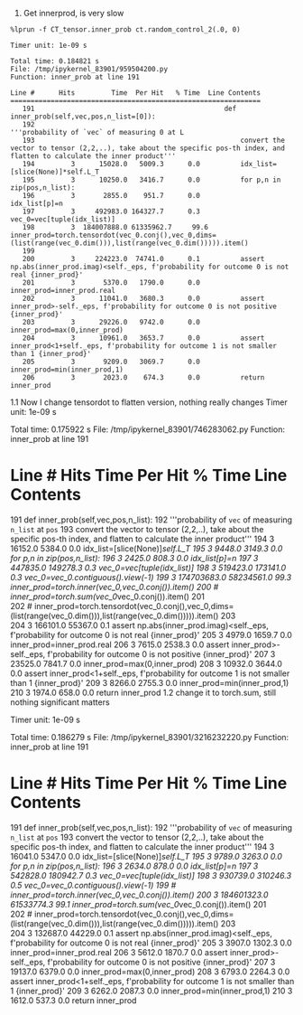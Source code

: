 1. Get innerprod, is very slow

`%lprun -f CT_tensor.inner_prob ct.random_control_2(.0, 0)`
```
Timer unit: 1e-09 s

Total time: 0.184821 s
File: /tmp/ipykernel_83901/959504200.py
Function: inner_prob at line 191

Line #      Hits         Time  Per Hit   % Time  Line Contents
==============================================================
   191                                               def inner_prob(self,vec,pos,n_list=[0]):
   192                                                   '''probability of `vec` of measuring 0 at L
   193                                                   convert the vector to tensor (2,2,..), take about the specific pos-th index, and flatten to calculate the inner product'''
   194         3      15028.0   5009.3      0.0          idx_list=[slice(None)]*self.L_T
   195         3      10250.0   3416.7      0.0          for p,n in zip(pos,n_list):
   196         3       2855.0    951.7      0.0              idx_list[p]=n
   197         3     492983.0 164327.7      0.3          vec_0=vec[tuple(idx_list)]
   198         3  184007888.0 61335962.7     99.6          inner_prod=torch.tensordot(vec_0.conj(),vec_0,dims=(list(range(vec_0.dim())),list(range(vec_0.dim())))).item()
   199                                           
   200         3     224223.0  74741.0      0.1          assert np.abs(inner_prod.imag)<self._eps, f'probability for outcome 0 is not real {inner_prod}'
   201         3       5370.0   1790.0      0.0          inner_prod=inner_prod.real
   202         3      11041.0   3680.3      0.0          assert inner_prod>-self._eps, f'probability for outcome 0 is not positive {inner_prod}'
   203         3      29226.0   9742.0      0.0          inner_prod=max(0,inner_prod)
   204         3      10961.0   3653.7      0.0          assert inner_prod<1+self._eps, f'probability for outcome 1 is not smaller than 1 {inner_prod}'
   205         3       9209.0   3069.7      0.0          inner_prod=min(inner_prod,1)
   206         3       2023.0    674.3      0.0          return inner_prod
```
1.1 Now I change tensordot to flatten version, nothing really changes
Timer unit: 1e-09 s

Total time: 0.175922 s
File: /tmp/ipykernel_83901/746283062.py
Function: inner_prob at line 191

Line #      Hits         Time  Per Hit   % Time  Line Contents
==============================================================
   191                                               def inner_prob(self,vec,pos,n_list):
   192                                                   '''probability of `vec` of measuring `n_list` at `pos`
   193                                                   convert the vector to tensor (2,2,..), take about the specific pos-th index, and flatten to calculate the inner product'''
   194         3      16152.0   5384.0      0.0          idx_list=[slice(None)]*self.L_T
   195         3       9448.0   3149.3      0.0          for p,n in zip(pos,n_list):
   196         3       2425.0    808.3      0.0              idx_list[p]=n
   197         3     447835.0 149278.3      0.3          vec_0=vec[tuple(idx_list)]
   198         3     519423.0 173141.0      0.3          vec_0=vec_0.contiguous().view(-1)
   199         3  174703683.0 58234561.0     99.3          inner_prod=torch.inner(vec_0,vec_0.conj()).item()
   200                                                   # inner_prod=torch.sum(vec_0*vec_0.conj()).item()
   201                                           
   202                                                   # inner_prod=torch.tensordot(vec_0.conj(),vec_0,dims=(list(range(vec_0.dim())),list(range(vec_0.dim())))).item()
   203                                           
   204         3     166101.0  55367.0      0.1          assert np.abs(inner_prod.imag)<self._eps, f'probability for outcome 0 is not real {inner_prod}'
   205         3       4979.0   1659.7      0.0          inner_prod=inner_prod.real
   206         3       7615.0   2538.3      0.0          assert inner_prod>-self._eps, f'probability for outcome 0 is not positive {inner_prod}'
   207         3      23525.0   7841.7      0.0          inner_prod=max(0,inner_prod)
   208         3      10932.0   3644.0      0.0          assert inner_prod<1+self._eps, f'probability for outcome 1 is not smaller than 1 {inner_prod}'
   209         3       8266.0   2755.3      0.0          inner_prod=min(inner_prod,1)
   210         3       1974.0    658.0      0.0          return inner_prod
1.2 change it to torch.sum, still nothing significant matters

Timer unit: 1e-09 s

Total time: 0.186279 s
File: /tmp/ipykernel_83901/3216232220.py
Function: inner_prob at line 191

Line #      Hits         Time  Per Hit   % Time  Line Contents
==============================================================
   191                                               def inner_prob(self,vec,pos,n_list):
   192                                                   '''probability of `vec` of measuring `n_list` at `pos`
   193                                                   convert the vector to tensor (2,2,..), take about the specific pos-th index, and flatten to calculate the inner product'''
   194         3      16041.0   5347.0      0.0          idx_list=[slice(None)]*self.L_T
   195         3       9789.0   3263.0      0.0          for p,n in zip(pos,n_list):
   196         3       2634.0    878.0      0.0              idx_list[p]=n
   197         3     542828.0 180942.7      0.3          vec_0=vec[tuple(idx_list)]
   198         3     930739.0 310246.3      0.5          vec_0=vec_0.contiguous().view(-1)
   199                                                   # inner_prod=torch.inner(vec_0,vec_0.conj()).item()
   200         3  184601323.0 61533774.3     99.1          inner_prod=torch.sum(vec_0*vec_0.conj()).item()
   201                                           
   202                                                   # inner_prod=torch.tensordot(vec_0.conj(),vec_0,dims=(list(range(vec_0.dim())),list(range(vec_0.dim())))).item()
   203                                           
   204         3     132687.0  44229.0      0.1          assert np.abs(inner_prod.imag)<self._eps, f'probability for outcome 0 is not real {inner_prod}'
   205         3       3907.0   1302.3      0.0          inner_prod=inner_prod.real
   206         3       5612.0   1870.7      0.0          assert inner_prod>-self._eps, f'probability for outcome 0 is not positive {inner_prod}'
   207         3      19137.0   6379.0      0.0          inner_prod=max(0,inner_prod)
   208         3       6793.0   2264.3      0.0          assert inner_prod<1+self._eps, f'probability for outcome 1 is not smaller than 1 {inner_prod}'
   209         3       6262.0   2087.3      0.0          inner_prod=min(inner_prod,1)
   210         3       1612.0    537.3      0.0          return inner_prod